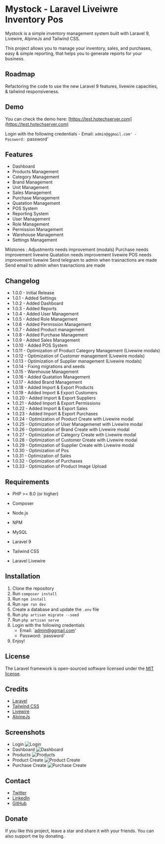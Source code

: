 # Mystock - Laravel Liveiwre Inventory Pos

Mystock is a simple inventory management system built with Laravel 9, Livewire, AlpineJs and Tailwind CSS. 

This project allows you to manage your inventory, sales, and purchases, easy & simple reporting, that helps you to generate reports for your business.



## Roadmap

Refactoring the code to use the new Laravel 9 features, livewire capacities, & tailwind responsiveness.

## Demo

You can check the demo here: 
[https://test.hotechserver.com](https://test.hotechserver.com)


Login with the following credentials
    -   Email: `admin@ggmail.com'
    -   Password: `password'


## Features

-   Dashboard
-   Products Management
-   Category Management
-   Brand Management
-   Unit Management
-   Sales Management
-   Purchase Management
-   Quatation Management
-   POS System
-   Reporting System
-   User Management
-   Role Management
-   Permission Management
-   Warehouse Management
-   Settings Management

Milstones : 
Adjustments needs improvement (modals)
Purchase needs improvement livewire
Quatation needs improvement livewire
POS needs improvement livewire
Send telegram to admin when trasnactions are made
Send email to admin when trasnactions are made


## Changelog

- 1.0.0 - Initial Release
- 1.0.1 - Added Settings
- 1.0.2 - Added Dashboard
- 1.0.3 - Added Reports
- 1.0.4 - Added User Management
- 1.0.5 - Added Role Management
- 1.0.6 - Added Permission Management
- 1.0.7 - Added Product management
- 1.0.8 - Added Purchase Management
- 1.0.9 - Added Sales Management
- 1.0.10 - Added POS System
- 1.0.11 - Optimization of Product Category Management (Livewire modals)
- 1.0.12 - Optimization of Customer management (Livewire modals)
- 1.0.13 - Optimization of Supplier management (Livewire modals)
- 1.0.14 - Fixing migrations and seeds
- 1.0.15 - Warehouse Management
- 1.0.16 - Added Quatation Management
- 1.0.17 - Added Brand Management  
- 1.0.18 - Added Import & Export Products
- 1.0.19 - Added Import & Export Customers
- 1.0.20 - Added Import & Export Suppliers
- 1.0.21 - Added Import & Export Permissions
- 1.0.22 - Added Import & Export Sales  
- 1.0.23 - Added Import & Export Purchases
- 1.0.24 - Optimization of Product Create with Livewire modal
- 1.0.25 - Optimization of User Managemenet with Livewire modal
- 1.0.26 - Optimization of Brand Create with Livewire modal
- 1.0.27 - Optimization of Category Create with Livewire modal
- 1.0.28 - Optimization of Customer Create with Livewire modal
- 1.0.29 - Optimization of Supplier Create with Livewire modal
- 1.0.30 - Optimization of Pos
- 1.0.31 - Optimization of Sales
- 1.0.32 - Optimization of Purchases
- 1.0.33 - Optimization of Product Image Upload


## Requirements

-   PHP >= 8.0 (or higher)
-   Composer
-   Node.js
-   NPM
-   MySQL

- Laravel 9
- Tailwind CSS
- Laravel Livewire

## Installation

1.  Clone the repository
2.  Run `composer install`
3.  Run `npm install`
4.  Run `npm run dev`
5.  Create a database and update the `.env` file
6.  Run `php artisan migrate --seed`
7.  Run `php artisan serve`
8.  Login with the following credentials
    -   Email: `admin@ggmail.com'
    -   Password: `password'
9.  Enjoy!

## License

The Laravel framework is open-sourced software licensed under the [MIT license](https://opensource.org/licenses/MIT).

## Credits

-   [Laravel](https://laravel.com/)
-   [Tailwind CSS](https://tailwindcss.com/)
-   [Livewire](https://laravel-livewire.com/)
-   [AlpineJs]()

## Screenshots

- Login
![Login](screens/login.png)
- Dashboard
![Dashboard](screens/dashboard.png)
- Products
![Products](screens/products.png)
- Product Create
![Product Create](screens/product-modal.png)
- Purchase Create
![Purchase Create](screens/purchase-create.png)

## Contact

-   [Twitter](https://twitter.com/zakarialabib)
-   [LinkedIn](https://www.linkedin.com/in/zakaria-labib/)
-   [GitHub](https://www.github.com/zakarialabib/)

## Donate

If you like this project, leave a star and share it with your friends. You can also support me by donating.


